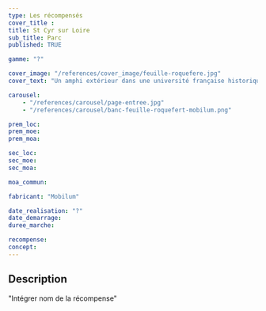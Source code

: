 ```yaml
---
type: Les récompensés
cover_title :
title: St Cyr sur Loire
sub_title: Parc
published: TRUE

gamme: "?"

cover_image: "/references/cover_image/feuille-roquefere.jpg"
cover_text: "Un amphi extérieur dans une université française historique"

carousel:
    - "/references/carousel/page-entree.jpg"
    - "/references/carousel/banc-feuille-roquefert-mobilum.png"

prem_loc:
prem_moe:
prem_moa:

sec_loc:
sec_moe:
sec_moa:

moa_commun:

fabricant: "Mobilum"

date_realisation: "?"
date_demarrage:
duree_marche:

recompense:
concept:
---
```


## Description

"Intégrer nom de la récompense"
